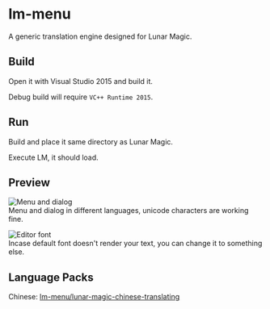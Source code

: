 # lm-menu
A generic translation engine designed for Lunar Magic.

## Build
Open it with Visual Studio 2015 and build it.

Debug build will require `VC++ Runtime 2015`.

## Run
Build and place it same directory as Lunar Magic.

Execute LM, it should load.

## Preview
![Menu and dialog](https://i.imgur.com/OWsO2n8.png)  
Menu and dialog in different languages, unicode characters are working fine.

![Editor font](https://i.imgur.com/h0iphRt.png)  
Incase default font doesn't render your text, you can change it to something else.

## Language Packs
Chinese: [lm-menu/lunar-magic-chinese-translating](https://github.com/tcdw/lunar-magic-chinese-translating)

